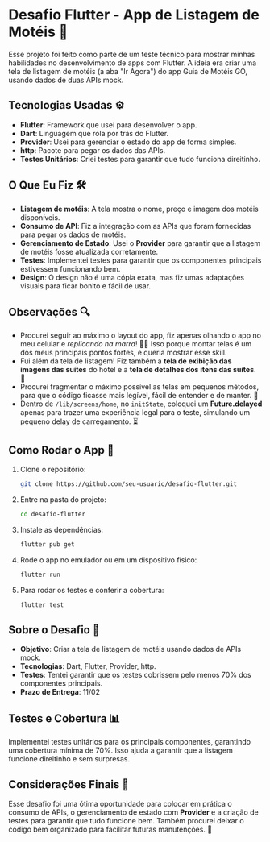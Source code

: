 # Desafio Flutter - App de Listagem de Motéis 🏨

Esse projeto foi feito como parte de um teste técnico para mostrar minhas habilidades no desenvolvimento de apps com Flutter. A ideia era criar uma tela de listagem de motéis (a aba "Ir Agora") do app Guia de Motéis GO, usando dados de duas APIs mock.

## Tecnologias Usadas ⚙️

- **Flutter**: Framework que usei para desenvolver o app.
- **Dart**: Linguagem que rola por trás do Flutter.
- **Provider**: Usei para gerenciar o estado do app de forma simples.
- **http**: Pacote para pegar os dados das APIs.
- **Testes Unitários**: Criei testes para garantir que tudo funciona direitinho.

## O Que Eu Fiz 🛠️

- **Listagem de motéis**: A tela mostra o nome, preço e imagem dos motéis disponíveis.
- **Consumo de API**: Fiz a integração com as APIs que foram fornecidas para pegar os dados de motéis.
- **Gerenciamento de Estado**: Usei o **Provider** para garantir que a listagem de motéis fosse atualizada corretamente.
- **Testes**: Implementei testes para garantir que os componentes principais estivessem funcionando bem.
- **Design**: O design não é uma cópia exata, mas fiz umas adaptações visuais para ficar bonito e fácil de usar.

## Observações 🔍

- Procurei seguir ao máximo o layout do app, fiz apenas olhando o app no meu celular e *replicando na marra*! 💪🏼 Isso porque montar telas é um dos meus principais pontos fortes, e queria mostrar esse skill.
- Fui além da tela de listagem! Fiz também a **tela de exibição das imagens das suítes** do hotel e a **tela de detalhes dos itens das suítes**. 📸
- Procurei fragmentar o máximo possível as telas em pequenos métodos, para que o código ficasse mais legível, fácil de entender e de manter. 🔧
- Dentro de `/lib/screens/home`, no `initState`, coloquei um **Future.delayed** apenas para trazer uma experiência legal para o teste, simulando um pequeno delay de carregamento. ⏳

## Como Rodar o App 🚀

1. Clone o repositório:
    ```bash
    git clone https://github.com/seu-usuario/desafio-flutter.git
    ```

2. Entre na pasta do projeto:
    ```bash
    cd desafio-flutter
    ```

3. Instale as dependências:
    ```bash
    flutter pub get
    ```

4. Rode o app no emulador ou em um dispositivo físico:
    ```bash
    flutter run
    ```

5. Para rodar os testes e conferir a cobertura:
    ```bash
    flutter test
    ```

## Sobre o Desafio 🎯

- **Objetivo**: Criar a tela de listagem de motéis usando dados de APIs mock.
- **Tecnologias**: Dart, Flutter, Provider, http.
- **Testes**: Tentei garantir que os testes cobrissem pelo menos 70% dos componentes principais.
- **Prazo de Entrega**: 11/02

## Testes e Cobertura 📊

Implementei testes unitários para os principais componentes, garantindo uma cobertura mínima de 70%. Isso ajuda a garantir que a listagem funcione direitinho e sem surpresas.

## Considerações Finais 💭

Esse desafio foi uma ótima oportunidade para colocar em prática o consumo de APIs, o gerenciamento de estado com **Provider** e a criação de testes para garantir que tudo funcione bem. Também procurei deixar o código bem organizado para facilitar futuras manutenções. 🚀